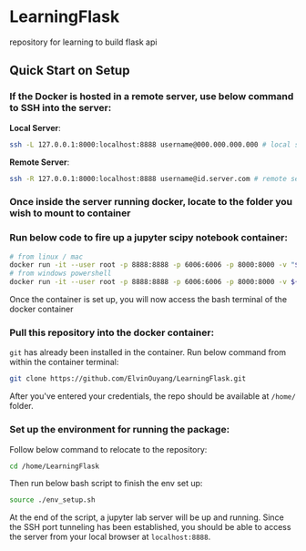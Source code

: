# LearningFlask
 repository for learning to build flask api

## Quick Start on Setup

### If the Docker is hosted in a remote server, use below command to SSH into the server:

**Local Server**:
```bash
ssh -L 127.0.0.1:8000:localhost:8888 username@000.000.000.000 # local server IP address
```
**Remote Server**:
```bash
ssh -R 127.0.0.1:8000:localhost:8888 username@id.server.com # remote server public url
```

### Once inside the server running docker, locate to the folder you wish to mount to container

### Run below code to fire up a jupyter scipy notebook container:
```bash
# from linux / mac
docker run -it --user root -p 8888:8888 -p 6006:6006 -p 8000:8000 -v "$PWD":/home jupyter/tensorflow-notebook:python-3.8.8 /bin/bash
# from windows powershell
docker run -it --user root -p 8888:8888 -p 6006:6006 -p 8000:8000 -v ${pwd}:/home jupyter/tensorflow-notebook:python-3.8.8 /bin/bash
```
Once the container is set up, you will now access the bash terminal of the docker container

### Pull this repository into the docker container:
`git` has already been installed in the container. Run below command from within the container terminal:

```bash
git clone https://github.com/ElvinOuyang/LearningFlask.git
```
After you've entered your credentials, the repo should be available at `/home/` folder.

### Set up the environment for running the package:

Follow below command to relocate to the repository:

```bash
cd /home/LearningFlask
```

Then run below bash script to finish the env set up:

```bash
source ./env_setup.sh
```

At the end of the script, a jupyter lab server will be up and running. Since the SSH port tunneling has been established, you should be able to access the server from your local browser at `localhost:8888`.
